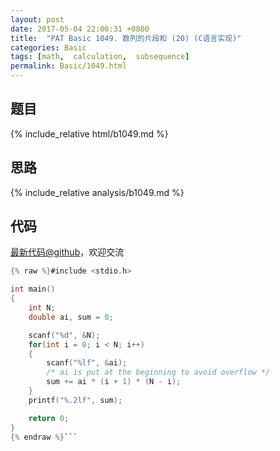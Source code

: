 ```yaml
---
layout: post
date: 2017-05-04 22:00:31 +0800
title:  "PAT Basic 1049. 数列的片段和 (20) (C语言实现)"
categories: Basic
tags: [math,  calculation,  subsequence]
permalink: Basic/1049.html
---
```


## 题目

{% include_relative html/b1049.md %}

## 思路

{% include_relative analysis/b1049.md %}
## 代码

[最新代码@github](https://github.com/OliverLew/PAT/blob/master/PATBasic/1049.c)，欢迎交流
```c
{% raw %}#include <stdio.h>

int main()
{
    int N;
    double ai, sum = 0;

    scanf("%d", &N);
    for(int i = 0; i < N; i++)
    {
        scanf("%lf", &ai);
        /* ai is put at the beginning to avoid overflow */
        sum += ai * (i + 1) * (N - i);
    }
    printf("%.2lf", sum);

    return 0;
}
{% endraw %}```